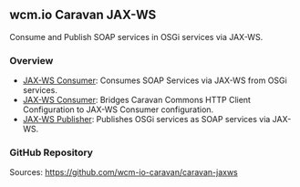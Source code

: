 ## wcm.io Caravan JAX-WS

Consume and Publish SOAP services in OSGi services via JAX-WS.


### Overview

* [JAX-WS Consumer](consumer/): Consumes SOAP Services via JAX-WS from OSGi services.
* [JAX-WS Consumer](consumer-httpclient/): Bridges Caravan Commons HTTP Client Configuration to JAX-WS Consumer configuration.
* [JAX-WS Publisher](publisher/): Publishes OSGi services as SOAP services via JAX-WS.


### GitHub Repository

Sources: https://github.com/wcm-io-caravan/caravan-jaxws
